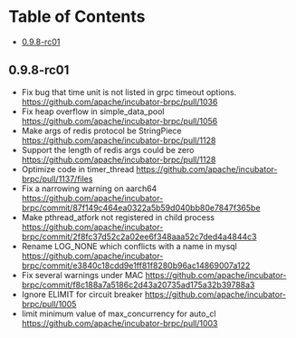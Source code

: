 <!--
#
# Licensed to the Apache Software Foundation (ASF) under one or more
# contributor license agreements.  See the NOTICE file distributed with
# this work for additional information regarding copyright ownership.
# The ASF licenses this file to You under the Apache License, Version 2.0
# (the "License"); you may not use this file except in compliance with
# the License.  You may obtain a copy of the License at
#
#     http://www.apache.org/licenses/LICENSE-2.0
#
# Unless required by applicable law or agreed to in writing, software
# distributed under the License is distributed on an "AS IS" BASIS,
# WITHOUT WARRANTIES OR CONDITIONS OF ANY KIND, either express or implied.
# See the License for the specific language governing permissions and
# limitations under the License.
#
-->

# Table of Contents

- [0.9.8-rc01](#0.9.8-rc01)

## 0.9.8-rc01

* Fix bug that time unit is not listed in grpc timeout options.
https://github.com/apache/incubator-brpc/pull/1036
* Fix heap overflow in simple_data_pool
https://github.com/apache/incubator-brpc/pull/1056
* Make args of redis protocol be StringPiece
https://github.com/apache/incubator-brpc/pull/1128
* Support the length of redis args could be zero
https://github.com/apache/incubator-brpc/pull/1128
* Optimize code in timer_thread
https://github.com/apache/incubator-brpc/pull/1137/files
* Fix a narrowing warning on aarch64
https://github.com/apache/incubator-brpc/commit/87f149c464ea0322a5b59d040bb80e7847f365be
* Make pthread_atfork not registered in child process
https://github.com/apache/incubator-brpc/commit/2f8fc37d52c2a02ee6f348aaa52c7ded4a4844c3
* Rename LOG_NONE which conflicts with a name in mysql
https://github.com/apache/incubator-brpc/commit/e3840c18cdd9e1ff81f8280b96ac14869007a122
* Fix several warnings under MAC
https://github.com/apache/incubator-brpc/commit/f8c188a7a5186c2d43a20735ad175a32b39788a3
* Ignore ELIMIT for circuit breaker
https://github.com/apache/incubator-brpc/pull/1005
* limit minimum value of max_concurrency for auto_cl
https://github.com/apache/incubator-brpc/pull/1003
